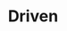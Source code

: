 ---
title: "Driven"
tagline: "..."
type: "role"
definitions:
    - title: "A thing"
      positive: "positive"
      negative: "negative"
    - title: "Another thing"
      positive: "positive"
      negative: "negative"
---